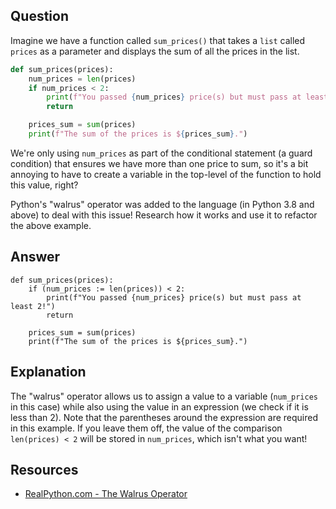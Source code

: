 ## Question

Imagine we have a function called `sum_prices()` that takes a `list` called `prices` as a parameter and displays the sum of all the prices in the list.


```python
def sum_prices(prices):
    num_prices = len(prices)
    if num_prices < 2:
        print(f"You passed {num_prices} price(s) but must pass at least 2!")
        return

    prices_sum = sum(prices)
    print(f"The sum of the prices is ${prices_sum}.")

```

We're only using `num_prices` as part of the conditional statement (a guard condition) that ensures we have more than one price to sum, so it's a bit annoying to have to create a variable in the top-level of the function to hold this value, right? 

Python's "walrus" operator was added to the language (in Python 3.8 and above) to deal with this issue! Research how it works and use it to refactor the above example.

## Answer

```text
def sum_prices(prices):
    if (num_prices := len(prices)) < 2:
        print(f"You passed {num_prices} price(s) but must pass at least 2!")
        return

    prices_sum = sum(prices)
    print(f"The sum of the prices is ${prices_sum}.")

```

## Explanation

The "walrus" operator allows us to assign a value to a variable (`num_prices` in this case) while also using the value in an expression (we check if it is less than 2). Note that the parentheses around the expression are required in this example. If you leave them off, the value of the comparison `len(prices) < 2` will be stored in `num_prices`, which isn't what you want!


## Resources

-   [RealPython.com - The Walrus Operator](https://realpython.com/python-walrus-operator/#:~:text=Starting%20in%20early%202019%2C%20Python,alpha%20release%20of%20Python%203.8.)
